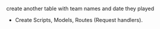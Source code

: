 create another table with team names and date they played

- Create Scripts, 
Models, 
Routes (Request handlers).
